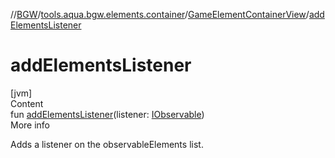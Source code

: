 //[BGW](../../../index.md)/[tools.aqua.bgw.elements.container](../index.md)/[GameElementContainerView](index.md)/[addElementsListener](add-elements-listener.md)



# addElementsListener  
[jvm]  
Content  
fun [addElementsListener](add-elements-listener.md)(listener: [IObservable](../../tools.aqua.bgw.observable/-i-observable/index.md))  
More info  


Adds a listener on the observableElements list.

  



